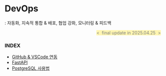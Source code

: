 # DevOps
: 자동화, 지속적 통합 & 배포, 협업 강화, 모니터링 & 피드백

<div align="right">
<span style="color:#808080; background-color:#fff5b1">&lt;&nbsp; final update in 2025.04.25 &nbsp;&gt;</span>
</div>

### INDEX
- [GitHub & VSCode 연동     ][link-github]
- [FastAPI                 ][link-fastapi]
- [PostgreSQL 사용법        ][link-postgres]

[link-github    ]: ./s201_github.md
[link-fastapi   ]: ./s202_fastapi.md
[link-postgres  ]: ./s203_postgresql.md


